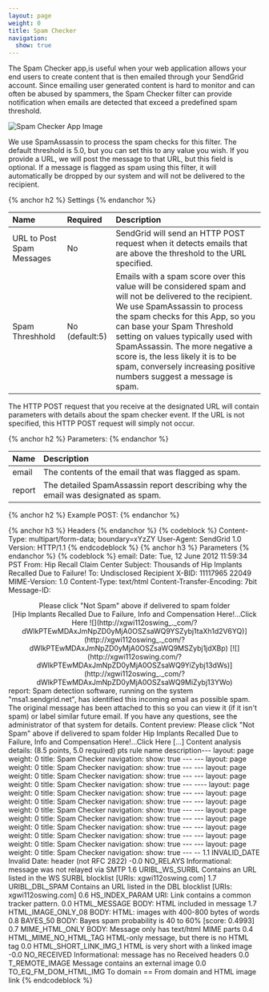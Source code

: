 ```yaml
---
layout: page
weight: 0
title: Spam Checker
navigation:
  show: true
---
```


The Spam Checker app,is useful when your web application allows your end users to create content that is then emailed through your SendGrid account. Since emailing user generated content is hard to monitor and can often be abused by spammers, the Spam Checker filter can provide notification when emails are detected that exceed a predefined spam threshold.

![Spam Checker App Image]({{root_url}}/images/spam_checker.png "Spam Checker")

We use SpamAssassin to process the spam checks for this filter. The default threshold is 5.0, but you can set this to any value you wish. If you provide a URL, we will post the message to that URL, but this field is optional. If a message is flagged as spam using this filter, it will automatically be dropped by our system and will not be delivered to the recipient.


{% anchor h2 %} Settings {% endanchor %}


<table>
<thead>
<tr class="header">
<th align="left">Name</th>
<th align="left">Required</th>
<th align="left">Description</th>
</tr>
</thead>
<tbody>
<tr class="odd">
<td align="left">URL to Post Spam Messages</td>
<td align="left">No</td>
<td align="left">SendGrid will send an HTTP POST request when it detects emails that are above the threshold to the URL specified.</td>
</tr>
<tr class="even">
<td align="left">Spam Threshhold</td>
<td align="left">No (default:5)</td>
<td align="left">Emails with a spam score over this value will be considered spam and will not be delivered to the recipient. We use SpamAssassin to process the spam checks for this App, so you can base your Spam Threshold setting on values typically used with SpamAssassin. The more negative a score is, the less likely it is to be spam, conversely increasing positive numbers suggest a message is spam.</td>
</tr>
</tbody>
</table>

The HTTP POST request that you receive at the designated URL will contain parameters with details about the spam checker event. If the URL is not specified, this HTTP POST request will simply not occur.


{% anchor h2 %} Parameters: {% endanchor %}


<table>
<thead>
<tr class="header">
<th align="left">Name</th>
<th align="left">Description</th>
</tr>
</thead>
<tbody>
<tr class="odd">
<td align="left">email</td>
<td align="left">The contents of the email that was flagged as spam.</td>
</tr>
<tr class="even">
<td align="left">report</td>
<td align="left">The detailed SpamAssassin report describing why the email was designated as spam.</td>
</tr>
</tbody>
</table>


{% anchor h2 %} Example POST: {% endanchor %}
 
{% anchor h3 %} Headers {% endanchor %}
 {% codeblock %}
Content-Type: multipart/form-data; boundary=xYzZY User-Agent: SendGrid 1.0 Version: HTTP/1.1
{% endcodeblock %} 
{% anchor h3 %} Parameters {% endanchor %}
 {% codeblock %}
email: Date: Tue, 12 June 2012 11:59:34 PST From: Hip Recall Claim Center <hiprecallclaimcenter> Subject: Thousands of Hip Implants Recalled Due to Failure! To: Undisclosed Recipient <mail> X-BID: 11117965 22049 MIME-Version: 1.0 Content-Type: text/html Content-Transfer-Encoding: 7bit Message-ID:

<center>
Please click "Not Spam" above if delivered to spam folder

  
  

<div align="center">
[Hip Implants Recalled Due to Failure, Info and Compensation Here!...Click Here  
![](http://xgwi112oswing_._com/?dWlkPTEwMDAxJmNpZD0yMjA0OSZsaWQ9YSZybj1taXh1d2V6YQ)](http://xgwi112oswing_._com/?dWlkPTEwMDAxJmNpZD0yMjA0OSZsaWQ9MSZybj1jdXBp)   
[![](http://xgwi112oswing.com/?dWlkPTEwMDAxJmNpZD0yMjA0OSZsaWQ9YiZybj13dWs)](http://xgwi112oswing_._com/?dWlkPTEwMDAxJmNpZD0yMjA0OSZsaWQ9MiZybj13YWo)   

</div>
</center>
report: Spam detection software, running on the system "msa1.sendgrid.net", has identified this incoming email as possible spam. The original message has been attached to this so you can view it (if it isn't spam) or label similar future email. If you have any questions, see the administrator of that system for details. Content preview: Please click "Not Spam" above if delivered to spam folder Hip Implants Recalled Due to Failure, Info and Compensation Here!...Click Here [...] Content analysis details: (8.5 points, 5.0 required) pts rule name description---
layout: page
weight: 0
title: Spam Checker
navigation:
  show: true
---
---
layout: page
weight: 0
title: Spam Checker
navigation:
  show: true
---
---
layout: page
weight: 0
title: Spam Checker
navigation:
  show: true
---
---
layout: page
weight: 0
title: Spam Checker
navigation:
  show: true
---
----
layout: page
weight: 0
title: Spam Checker
navigation:
  show: true
---
---
layout: page
weight: 0
title: Spam Checker
navigation:
  show: true
---
---
layout: page
weight: 0
title: Spam Checker
navigation:
  show: true
---
---
layout: page
weight: 0
title: Spam Checker
navigation:
  show: true
---
---
layout: page
weight: 0
title: Spam Checker
navigation:
  show: true
---
---
layout: page
weight: 0
title: Spam Checker
navigation:
  show: true
---
---
layout: page
weight: 0
title: Spam Checker
navigation:
  show: true
---
---
layout: page
weight: 0
title: Spam Checker
navigation:
  show: true
---
-- 1.1 INVALID_DATE Invalid Date: header (not RFC 2822) -0.0 NO_RELAYS Informational: message was not relayed via SMTP 1.6 URIBL_WS_SURBL Contains an URL listed in the WS SURBL blocklist [URIs: xgwi112oswing.com] 1.7 URIBL_DBL_SPAM Contains an URL listed in the DBL blocklist [URIs: xgwi112oswing.com] 0.6 HS_INDEX_PARAM URI: Link contains a common tracker pattern. 0.0 HTML_MESSAGE BODY: HTML included in message 1.7 HTML_IMAGE_ONLY_08 BODY: HTML: images with 400-800 bytes of words 0.8 BAYES_50 BODY: Bayes spam probability is 40 to 60% [score: 0.4993] 0.7 MIME_HTML_ONLY BODY: Message only has text/html MIME parts 0.4 HTML_MIME_NO_HTML_TAG HTML-only message, but there is no HTML tag 0.0 HTML_SHORT_LINK_IMG_1 HTML is very short with a linked image -0.0 NO_RECEIVED Informational: message has no Received headers 0.0 T_REMOTE_IMAGE Message contains an external image 0.0 TO_EQ_FM_DOM_HTML_IMG To domain == From domain and HTML image link
{% endcodeblock %}</mail></hiprecallclaimcenter>
